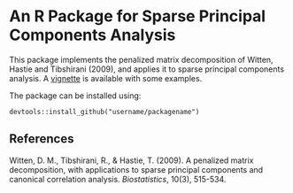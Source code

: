 # An R Package for Sparse Principal Components Analysis

This package implements the penalized matrix decomposition of Witten, Hastie and Tibshirani (2009), and 
applies it to sparse principal components analysis. A [vignette](vignettes/) is available with some
examples.

The package can be installed using:

```
devtools::install_github("username/packagename")
```

## References

Witten, D. M., Tibshirani, R., & Hastie, T. (2009). A penalized matrix decomposition, with applications to 
sparse principal components and canonical correlation analysis. *Biostatistics*, 10(3), 515-534.